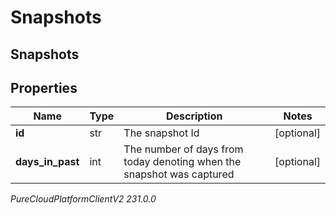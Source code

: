 # Snapshots

## Snapshots

## Properties

|Name | Type | Description | Notes|
|------------ | ------------- | ------------- | -------------|
| **id** | str | The snapshot Id | [optional] |
| **days_in_past** | int | The number of days from today denoting when the snapshot was captured | [optional] |



_PureCloudPlatformClientV2 231.0.0_
